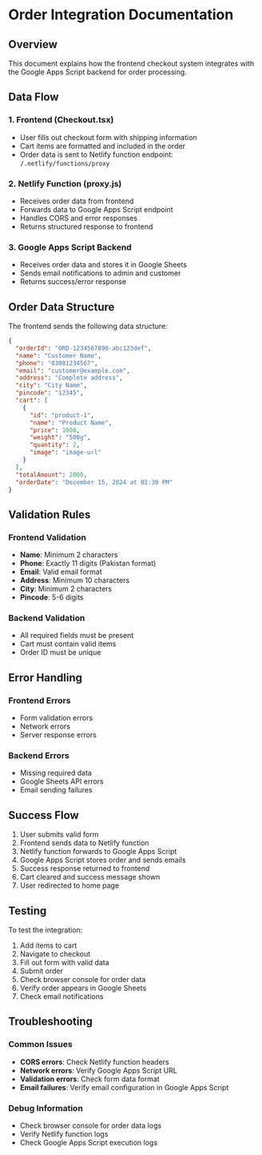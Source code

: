 # Order Integration Documentation

## Overview
This document explains how the frontend checkout system integrates with the Google Apps Script backend for order processing.

## Data Flow

### 1. Frontend (Checkout.tsx)
- User fills out checkout form with shipping information
- Cart items are formatted and included in the order
- Order data is sent to Netlify function endpoint: `/.netlify/functions/proxy`

### 2. Netlify Function (proxy.js)
- Receives order data from frontend
- Forwards data to Google Apps Script endpoint
- Handles CORS and error responses
- Returns structured response to frontend

### 3. Google Apps Script Backend
- Receives order data and stores it in Google Sheets
- Sends email notifications to admin and customer
- Returns success/error response

## Order Data Structure

The frontend sends the following data structure:

```json
{
  "orderId": "ORD-1234567890-abc123def",
  "name": "Customer Name",
  "phone": "03001234567",
  "email": "customer@example.com",
  "address": "Complete address",
  "city": "City Name",
  "pincode": "12345",
  "cart": [
    {
      "id": "product-1",
      "name": "Product Name",
      "price": 1000,
      "weight": "500g",
      "quantity": 2,
      "image": "image-url"
    }
  ],
  "totalAmount": 2000,
  "orderDate": "December 15, 2024 at 02:30 PM"
}
```

## Validation Rules

### Frontend Validation
- **Name**: Minimum 2 characters
- **Phone**: Exactly 11 digits (Pakistan format)
- **Email**: Valid email format
- **Address**: Minimum 10 characters
- **City**: Minimum 2 characters
- **Pincode**: 5-6 digits

### Backend Validation
- All required fields must be present
- Cart must contain valid items
- Order ID must be unique

## Error Handling

### Frontend Errors
- Form validation errors
- Network errors
- Server response errors

### Backend Errors
- Missing required data
- Google Sheets API errors
- Email sending failures

## Success Flow

1. User submits valid form
2. Frontend sends data to Netlify function
3. Netlify function forwards to Google Apps Script
4. Google Apps Script stores order and sends emails
5. Success response returned to frontend
6. Cart cleared and success message shown
7. User redirected to home page

## Testing

To test the integration:

1. Add items to cart
2. Navigate to checkout
3. Fill out form with valid data
4. Submit order
5. Check browser console for order data
6. Verify order appears in Google Sheets
7. Check email notifications

## Troubleshooting

### Common Issues
- **CORS errors**: Check Netlify function headers
- **Network errors**: Verify Google Apps Script URL
- **Validation errors**: Check form data format
- **Email failures**: Verify email configuration in Google Apps Script

### Debug Information
- Check browser console for order data logs
- Verify Netlify function logs
- Check Google Apps Script execution logs
